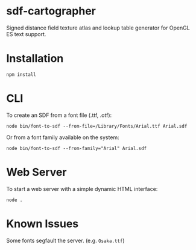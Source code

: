 # sdf-cartographer

Signed distance field texture atlas and lookup table generator for OpenGL ES text support.

# Installation

`npm install`

# CLI

To create an SDF from a font file (.ttf, .otf):

`node bin/font-to-sdf --from-file=/Library/Fonts/Arial.ttf Arial.sdf`

Or from a font family available on the system:

`node bin/font-to-sdf --from-family="Arial" Arial.sdf`

# Web Server

To start a web server with a simple dynamic HTML interface:

`node .`

# Known Issues

Some fonts segfault the server. (e.g. `Osaka.ttf`)
